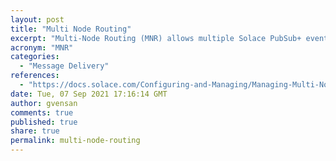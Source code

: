 ```yaml
---
layout: post
title: "Multi Node Routing"
excerpt: "Multi-Node Routing (MNR) allows multiple Solace PubSub+ event brokers to be networked together so that Direct messages published from clients connected to one event broker can be delivered to clients connected to other event brokers"
acronym: "MNR"
categories:
  - "Message Delivery"
references:
  - "https://docs.solace.com/Configuring-and-Managing/Managing-Multi-Node-Routing-Links.htm"
date: Tue, 07 Sep 2021 17:16:14 GMT
author: gvensan
comments: true
published: true
share: true
permalink: multi-node-routing
---
```

